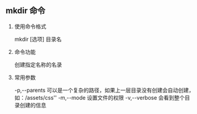 ## mkdir 命令
1. 使用命令格式

   mkdir [选项] 目录名

2. 命令功能

   创建指定名称的名录

3. 常用参数

   -p,--parents 可以是一个复杂的路径，如果上一层目录没有创建会自动创建，如：/assets/css''
   -m,--mode  设置文件的权限
   -v,--verbose 会看到整个目录创建的信息

